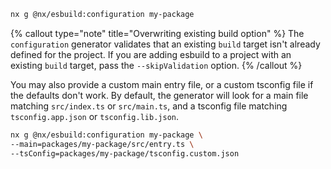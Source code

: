 ```bash
nx g @nx/esbuild:configuration my-package
```

{% callout type="note" title="Overwriting existing build option" %}
The `configuration` generator validates that an existing `build` target isn't already defined for the project. If you are adding esbuild to a project with an existing `build` target, pass the `--skipValidation` option.
{% /callout %}

You may also provide a custom main entry file, or a custom tsconfig file if the defaults don't work. By default, the generator will look for a main file matching `src/index.ts` or `src/main.ts`, and a tsconfig file matching `tsconfig.app.json` or `tsconfig.lib.json`.

```bash
nx g @nx/esbuild:configuration my-package \
--main=packages/my-package/src/entry.ts \
--tsConfig=packages/my-package/tsconfig.custom.json
```
